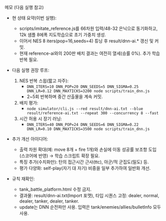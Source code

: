 메모 (다음 실행 참고)

- 현 상태 요약(이번 실행):
  - scripts/imitate_reference.js를 66차원 입력/48-32 은닉으로 동기화하고, 12k 샘플 8에폭 지도학습으로 초기 가중치 생성.
  - 이어서 NES 8 iters(pop=16,seeds=4) 튜닝 후 result/dnn-ai.* 갱신 및 커밋.
  - 현재 reference-ai와의 200판 배치 결과는 여전히 열세(승률 0%). 추가 학습 반복 필요.

- 다음 실행 권장 루프:
  1) NES 반복 스윕(짧고 자주):
     - `DNN_ITERS=10 DNN_POP=20 DNN_SEEDS=5 DNN_SIGMA=0.25 DNN_LR=0.12 DNN_MAXTICKS=3200 node scripts/train_dnn.js`
     - 2~5회 반복하며 중간 산출물을 계속 커밋.
  2) 배치 평가:
     - `node simulator/cli.js --red result/dnn-ai.txt --blue result/reference-ai.txt --repeat 300 --concurrency 8 --fast`
  3) 시간 허용 시 장기 러닝:
     - `DNN_ITERS=40 DNN_POP=24 DNN_SEEDS=6 DNN_SIGMA=0.22 DNN_LR=0.10 DNN_MAXTICKS=3500 node scripts/train_dnn.js`

- 추가 개선 아이디어:
  - 출력 차원 확대(예: move 8개 + fire 1개)와 손실에 이동 성공률 보조항 도입(스코어에 반영) → 학습 스크립트 확장 필요.
  - 특징 추가(수치화만): 탄의 접근시간 근사(ttc), 아군/적 군집도(밀도) 등.
  - 평가 다양화: self-play(자기 대 자기) 비중을 일부 추가하여 일반화 개선.

- 규칙 재확인:
  - tank_battle_platform.html 수정 금지.
  - 결과물: result/dnn-ai.txt(Import 포맷), 타입 시퀀스 고정: dealer, normal, dealer, tanker, dealer, tanker.
  - update는 DNN 순전파만 사용. 입력은 tank/enemies/allies/bulletInfo 모두 사용.
